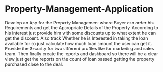 # Property-Management-Application
Develop an App for the Property Management where Buyer can order his Requirements and get the Appropriate Details of the Property. According to his interest just provide him with some discounts up to what extent he can get the discount. Also track Whether he is Interested in taking the loan available for so just calculate how much loan amount the user can get it. Provide the Security for two different profiles like for marketing and sales team. Then finally create the reports and dashboard so there will be a clear view just get the reports on the count of loan passed getting the property purchased close to the deal.
